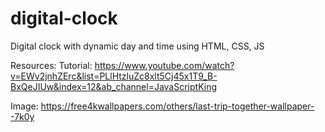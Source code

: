 # digital-clock
Digital clock with dynamic day and time using HTML, CSS, JS

Resources:
Tutorial: https://www.youtube.com/watch?v=EWv2jnhZErc&list=PLlHtzluZc8xlt5Cj45x1T9_B-BxQeJIUw&index=12&ab_channel=JavaScriptKing

Image: https://free4kwallpapers.com/others/last-trip-together-wallpaper--7k0y
